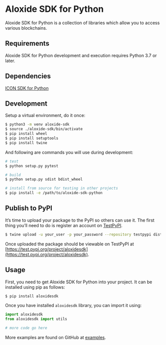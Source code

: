 # Aloxide SDK for Python

Aloxide SDK for Python is a collection of libraries which allow you to access various blockchains.

## Requirements

Aloxide SDK for Python development and execution requires Python 3.7 or later.

## Dependencies

[ICON SDK for Python](https://github.com/icon-project/icon-sdk-python)

## Development

Setup a virtual environment, do it once:

```bash
$ python3 -m venv aloxide-sdk
$ source ./aloxide-sdk/bin/activate
$ pip install wheel
$ pip install setuptools
$ pip install twine
```

And following are commands you will use during development:

```bash
# test
$ python setup.py pytest

# build
$ python setup.py sdist bdist_wheel

# install from source for testing in other projects
$ pip install -e /path/to/aloxide-sdk-python
```

## Publish to PyPI

It’s time to upload your package to the PyPI so others can use it. The first thing you’ll need to do is register an account on [TestPyPI](https://test.pypi.org/).

```bash
$ twine upload -u your_user -p your_password --repository testpypi dist/*
```

Once uploaded the package should be viewable on TestPyPI at [https://test.pypi.org/project/aloxidesdk](https://test.pypi.org/project/aloxidesdk).

## Usage

First, you need to get Aloxide SDK for Python into your project. It can be installed using pip as follows:

```bash
$ pip install aloxidesdk
```

Once you have installed `aloxidesdk` library, you can import it using:

```python
import aloxidesdk
from aloxidesdk import utils

# more code go here
```

More examples are found on GitHub at [examples](https://github.com/lecle/aloxide-sdk-python/tree/master/examples).
